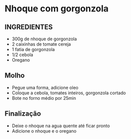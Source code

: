 # Nhoque com gorgonzola

## INGREDIENTES
- 300g de nhoque de gorgonzola
- 2 caixinhas de tomate cereja
- 1 fatia de gorgonzola
- 1/2 cebola
- Oregano

## Molho
- Pegue uma forma, adicione oleo
- Coloque a cebola, tomates inteiros, gorgonzola cortado
- Bote no forno médio por 25min

## Finalização
- Deixe o nhoque na agua quente até ficar pronto
- Adicione o nhoque e o oregano

